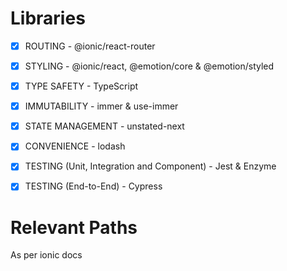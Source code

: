 # Libraries

- [x] ROUTING - @ionic/react-router

- [x] STYLING - @ionic/react, @emotion/core & @emotion/styled

- [x] TYPE SAFETY - TypeScript

- [x] IMMUTABILITY - immer & use-immer

- [x] STATE MANAGEMENT - unstated-next

- [x] CONVENIENCE - lodash

- [x] TESTING (Unit, Integration and Component) - Jest & Enzyme

- [x] TESTING (End-to-End) - Cypress

# Relevant Paths

As per ionic docs
